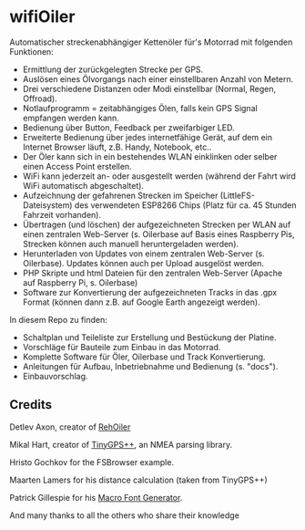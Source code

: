 # wifiOiler
Automatischer streckenabhängiger Kettenöler für's Motorrad mit folgenden Funktionen:

- Ermittlung der zurückgelegten Strecke per GPS.
- Auslösen eines Ölvorgangs nach einer einstellbaren Anzahl von Metern.
- Drei verschiedene Distanzen oder Modi einstellbar (Normal, Regen, Offroad). 
- Notlaufprogramm = zeitabhängiges Ölen, falls kein GPS Signal empfangen werden kann.
- Bedienung über Button, Feedback per zweifarbiger LED.
- Erweiterte Bedienung über jedes internetfähige Gerät, auf dem ein Internet Browser läuft, z.B. Handy, Notebook, etc..
- Der Öler kann sich in ein bestehendes WLAN einklinken oder selber einen Access Point erstellen.
- WiFi kann jederzeit an- oder ausgestellt werden (während der Fahrt wird WiFi automatisch abgeschaltet).
- Aufzeichnung der gefahrenen Strecken im Speicher (LittleFS-Dateisystem) des verwendeten ESP8266 Chips (Platz für ca. 45 Stunden Fahrzeit vorhanden).
- Übertragen (und löschen) der aufgezeichneten Strecken per WLAN auf einen zentralen Web-Server (s. Oilerbase auf Basis eines Raspberry Pis, Strecken können auch manuell heruntergeladen werden).
- Herunterladen von Updates von einem zentralen Web-Server (s. Oilerbase). Updates können auch per Upload ausgelöst werden.
- PHP Skripte und html Dateien für den zentralen Web-Server (Apache auf Raspberry Pi, s. Oilerbase)
- Software zur Konvertierung der aufgezeichneten Tracks in das .gpx Format (können dann z.B. auf Google Earth angezeigt werden).

In diesem Repo zu finden:

- Schaltplan und Teileliste zur Erstellung und Bestückung der Platine.
- Vorschläge für Bauteile zum Einbau in das Motorrad.
- Komplette Software für Öler, Oilerbase und Track Konvertierung.
- Anleitungen für Aufbau, Inbetriebnahme und Bedienung (s. "docs").
- Einbauvorschlag.

## Credits

Detlev Axon, creator of [RehOiler](https://www.rehtronik.de/startseite1.html)

Mikal Hart, creator of [TinyGPS++](https://github.com/mikalhart/TinyGPSPlus), an NMEA parsing library.

Hristo Gochkov for the FSBrowser example.

Maarten Lamers for his distance calculation (taken from TinyGPS++)

Patrick Gillespie for his [Macro Font Generator](http://patorjk.com/software/taag).

And many thanks to all the others who share their knowledge
